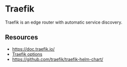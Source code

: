 # Traefik

Traefik is an edge router with automatic service discovery.

## Resources
- https://doc.traefik.io/
- [Traefik options](https://doc.traefik.io/traefik/reference/static-configuration/cli/)
- https://github.com/traefik/traefik-helm-chart/

